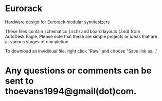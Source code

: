 # Eurorack
Hardware design for Eurorack modular synthesizers

These files contain schematics (.sch) and board layouts (.brd) from AutoDesk Eagle.
Please note that these are simple projects or ideas that are at various stages of completion.

To download an invididual file, right click "Raw" and choose "Save link as..."

# Any questions or comments can be sent to thoevans1994@gmail(dot)com.
